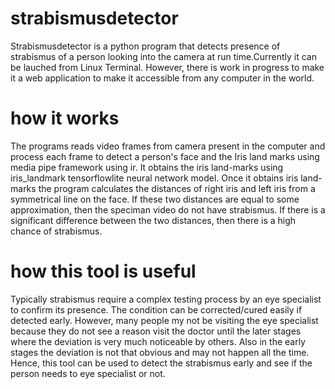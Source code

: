 # strabismusdetector
Strabismusdetector is a python program that detects presence of strabismus of a person looking into the camera at run time.Currently it can be lauched from Linux Terminal. However, there is work in progress to make it a web application to make it accessible from any computer in the world. 
# how it works
The programs reads video frames from camera present in the computer and process each frame to detect a person's face and the Iris land marks using media pipe framework using ir. It obtains the iris land-marks using iris_landmark tensorflowlite neural network model. Once it obtains iris land-marks the program calculates the distances of right iris and left iris from a symmetrical line on the face. If these two distances are equal to some approximation, then the speciman video do not have strabismus. If there is a significant difference between the two distances, then there is a high chance of strabismus.
# how this tool is useful
Typically strabismus require a complex testing process by an eye specialist to confirm its presence. The condition can be corrected/cured easily if detected early. However, many people my not be visiting the eye specialist because they do not see a reason visit the doctor until the later stages where the deviation is very much noticeable by others. Also in the early stages the deviation is not that obvious and may not happen all the time. Hence, this tool can be used to detect the strabismus early and see if the person needs to eye specialist or not.
